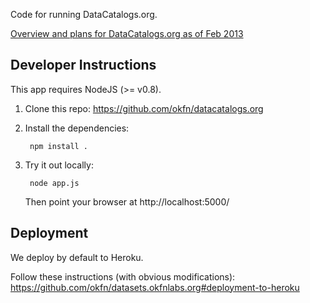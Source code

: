 Code for running DataCatalogs.org.

[Overview and plans for DataCatalogs.org as of Feb 2013](https://docs.google.com/a/okfn.org/document/d/1MP1eaxUPir9msLt4rRwYqdupE3-qeLZAqFXRiXuvwkA/edit)


## Developer Instructions

This app requires NodeJS (>= v0.8).

1. Clone this repo: https://github.com/okfn/datacatalogs.org
2. Install the dependencies:

        npm install .
3. Try it out locally:

        node app.js

   Then point your browser at http://localhost:5000/


## Deployment

We deploy by default to Heroku.

Follow these instructions (with obvious modifications):
https://github.com/okfn/datasets.okfnlabs.org#deployment-to-heroku

